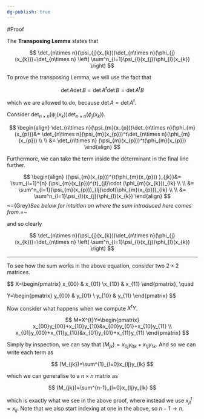 ```yaml
---
dg-publish: true
---
```

#Proof

The **Transposing Lemma** states that 

$$
\det_{n\times n}(\psi_{j}(x_{k}))\det_{n\times n}(\phi_{j}(x_{k}))=\det_{n\times n} \left( \sum^n_{l=1}\psi_{l}(x_{j})\phi_{l}(x_{k}) \right)
$$

To prove the transposing Lemma, we will use the fact that

$$
\det A \det B = \det A^{t}\det B=\det A^tB
$$

which we are allowed to do, because $\det A=\det A^t$. 

Consider $\det_{n\times n}(\psi_{j}(x_{k}))\det_{n\times n}(\phi_{j}(x_{k}))$.

$$
\begin{align}
\det_{n\times n}(\psi_{m}(x_{p}))\det_{n\times n}(\phi_{m}(x_{p}))&= \det_{n\times n}(\psi_{m}(x_{p}))^t\det_{n\times n}(\phi_{m}(x_{p})) \\
 \\
&= \det_{n\times n} (\psi_{m}(x_{p}))^t(\phi_{m}(x_{p}))
\end{align}
$$

Furthermore, we can take the term inside the determinant in the final line further.

$$
\begin{align}
((\psi_{m}(x_{p}))^{t(\phi_{m}(x_{p})) )_{jk}}&= \sum_{l=1}^{n} (\psi_{m}(x_{p}))^{t}_{jl}\cdot (\phi_{m}(x_{k}))_{lk} \\
 \\
&= \sum^n_{l=1}(\psi_{m}(x_{p}))_{lj}\cdot(\phi_{m}(x_{p}))_{lk} \\
 \\
&= \sum^n_{l=1}\psi_{l}(x_{j})\phi_{l}(x_{k})
\end{align}
$$
~={Grey}*See below for intuition on where the sum introduced here comes from.*=~

and so clearly 

$$
\det_{n\times n}(\psi_{j}(x_{k}))\det_{n\times n}(\phi_{j}(x_{k}))=\det_{n\times n} \left( \sum^n_{l=1}\psi_{l}(x_{j})\phi_{l}(x_{k}) \right)
$$

---

To see how the sum works in the above equation, consider two $2\times 2$ matrices.

$$
X=\begin{pmatrix}
x_{00} & x_{01} \\x_{10} & x_{11}
\end{pmatrix}, \quad

Y=\begin{pmatrix}
y_{00} & y_{01} \\ y_{10} & y_{11}
\end{pmatrix}
$$

Now consider what happens when we compute $X^{t}Y$.

$$
M=X^{t}Y=\begin{pmatrix}
x_{00}y_{00}+x_{10}y_{10}&x_{00}y_{01}+x_{10}y_{11} \\ x_{01}y_{00}+x_{11}y_{10}&x_{01}y_{01}+x_{11}y_{11}
\end{pmatrix}
$$

Simply by inspection, we can say that $(M_{jk})=x_{0j}y_{0k}+x_{1j}y_{1k}$. And so we can write each term as 

$$
(M_{jk})=\sum^{1}_{l=0}x_{lj}y_{lk}
$$

which we can generalise to a $n\times n$ matrix as 

$$
(M_{jk})=\sum^{n-1}_{l=0}x_{lj}y_{lk}
$$

which is exactly what we see in the above proof, where instead we use $x_{jl}^t=x_{lj}$. Note that we also start indexing at one in the above, so $n-1\to n$.